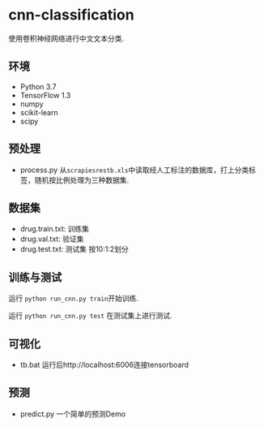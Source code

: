 # cnn-classification
使用卷积神经网络进行中文文本分类.

## 环境

- Python 3.7
- TensorFlow 1.3
- numpy
- scikit-learn
- scipy

## 预处理

- process.py 从`scrapiesrestb.xls`中读取经人工标注的数据库，打上分类标签，随机按比例处理为三种数据集.

## 数据集

- drug.train.txt: 训练集
- drug.val.txt: 验证集
- drug.test.txt: 测试集
按10:1:2划分

## 训练与测试

运行 `python run_cnn.py train`开始训练.

运行 `python run_cnn.py test` 在测试集上进行测试.

## 可视化

- tb.bat 运行后http://localhost:6006连接tensorboard

## 预测

- predict.py 一个简单的预测Demo
